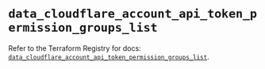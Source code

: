 # `data_cloudflare_account_api_token_permission_groups_list`

Refer to the Terraform Registry for docs: [`data_cloudflare_account_api_token_permission_groups_list`](https://registry.terraform.io/providers/cloudflare/cloudflare/5.2.0/docs/data-sources/account_api_token_permission_groups_list).

